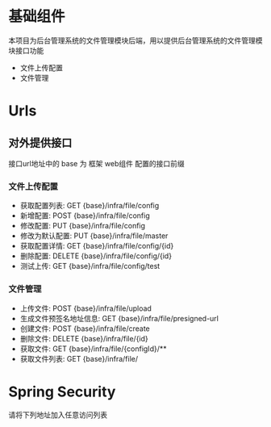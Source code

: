 # 基础组件

本项目为后台管理系统的文件管理模块后端，用以提供后台管理系统的文件管理模块接口功能

- 文件上传配置
- 文件管理

# Urls

## 对外提供接口

接口url地址中的 base 为 框架 web组件 配置的接口前缀

### 文件上传配置

- 获取配置列表: GET {base}/infra/file/config
- 新增配置: POST {base}/infra/file/config
- 修改配置: PUT {base}/infra/file/config
- 修改为默认配置: PUT {base}/infra/file/master
- 获取配置详情: GET {base}/infra/file/config/{id}
- 删除配置: DELETE {base}/infra/file/config/{id}
- 测试上传: GET {base}/infra/file/config/test

### 文件管理

- 上传文件: POST {base}/infra/file/upload
- 生成文件预签名地址信息: GET {base}/infra/file/presigned-url
- 创建文件: POST {base}/infra/file/create
- 删除文件: DELETE {base}/infra/file/{id}
- 获取文件: GET {base}/infra/file/{configId}/**
- 获取文件列表: GET {base}/infra/file/

# Spring Security

请将下列地址加入任意访问列表

